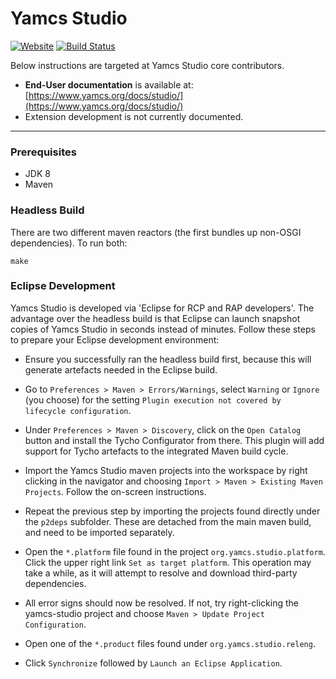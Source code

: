 # Yamcs Studio
[![Website](https://img.shields.io/website/http/shields.io.svg?label=docs)](https://www.yamcs.org/docs/studio/)
[![Build Status](https://travis-ci.org/yamcs/yamcs-studio.svg?branch=master)](https://travis-ci.org/yamcs/yamcs-studio)

Below instructions are targeted at Yamcs Studio core contributors.

* **End-User documentation** is available at: [https://www.yamcs.org/docs/studio/](https://www.yamcs.org/docs/studio/)
* Extension development is not currently documented.

---

### Prerequisites
* JDK 8
* Maven


### Headless Build

There are two different maven reactors (the first bundles up non-OSGI dependencies). To run both:

```
make
```


### Eclipse Development

Yamcs Studio is developed via 'Eclipse for RCP and RAP developers'. The advantage over the headless build is that Eclipse can launch snapshot copies of Yamcs Studio in seconds instead of minutes. Follow these steps to prepare your Eclipse development environment:

- Ensure you successfully ran the headless build first, because this will generate artefacts needed in the Eclipse build.

- Go to `Preferences > Maven > Errors/Warnings`, select `Warning` or `Ignore` (you choose) for the setting `Plugin execution not covered by lifecycle configuration`.

- Under `Preferences > Maven > Discovery`, click on the `Open Catalog` button and install the Tycho Configurator from there. This plugin will add support for Tycho artefacts to the integrated Maven build cycle.

- Import the Yamcs Studio maven projects into the workspace by right clicking in the navigator and choosing `Import > Maven > Existing Maven Projects`. Follow the on-screen instructions.

- Repeat the previous step by importing the projects found directly under the `p2deps` subfolder. These are detached from the main maven build, and need to be imported separately.

- Open the `*.platform` file found in the project `org.yamcs.studio.platform`. Click the upper right link `Set as target platform`. This operation may take a while, as it will attempt to resolve and download third-party dependencies.

- All error signs should now be resolved. If not, try right-clicking the yamcs-studio project and choose `Maven > Update Project Configuration`.

- Open one of the `*.product` files found under `org.yamcs.studio.releng`.

- Click `Synchronize` followed by `Launch an Eclipse Application`.
